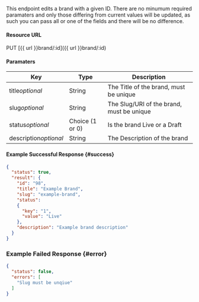 <!--
@title PUT brand/:id
@author Moltin Ltd
@description Updates a brand with the given ID

@sidebar 1
@family Brand
@rate No
@auth Yes
@format JSON
@http PUT
@version beta
-->
This endpoint edits a brand with a given ID. There are no minumum required paramaters and only those differing from current values will be updated, as such you can pass all or one of the fields and there will be no difference.


#### Resource URL
PUT [{{ url }}brand/:id]({{ url }}brand/:id)


#### Paramaters
Key | Type | Description
--- | ---- | -----------
title*optional* | String | The Title of the brand, must be unique
slug*optional* | String | The Slug/URI of the brand, must be unique
status*optional* | Choice (1 or 0) | Is the brand Live or a Draft
description*optional* | String | The Description of the brand

<!--code-->
#### Example Successful Response  {#success}
``` json
{
  "status": true,
  "result": {
    "id": "98",
    "title": "Example Brand",
    "slug": "example-brand",
    "status":
    {
      "key": "1",
      "value": "Live"
    },
    "description": "Example brand description"
  }
}
```


### Example Failed Response {#error}
``` json
{
  "status": false,
  "errors": [
    "Slug must be unqiue"
  ]
}
```
<!--/code-->